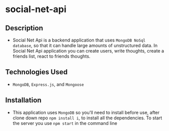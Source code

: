 # social-net-api

## Description
* Social Net Api is a backend application that uses `MongoDB NoSql database`, so that it can handle large amounts of unstructured data. In Social Net Api application you can create users, write thoughts, create a friends list, react to friends thoughts.

## Technologies Used
* `MongoDB`, `Express.js`, and `Mongoose`

## Installation
* This application uses `MongoDB` so you'll need to install before use, after clone down repo `npm install i`, to install all the dependencies. To start the server you use `npm start` in the command line

